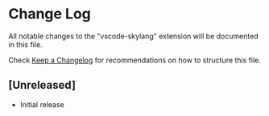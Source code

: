 # Change Log

All notable changes to the "vscode-skylang" extension will be documented in this file.

Check [Keep a Changelog](http://keepachangelog.com/) for recommendations on how to structure this file.

## [Unreleased]

- Initial release